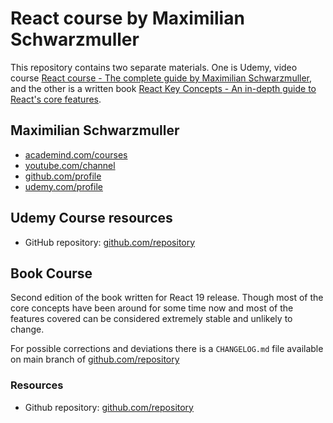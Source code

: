 # React course by Maximilian Schwarzmuller

This repository contains two separate materials. One is Udemy, video course [React course - The complete guide by Maximilian Schwarzmuller](), and the other is a written book [React Key Concepts - An in-depth guide to React's core features]().


## Maximilian Schwarzmuller

- [academind.com/courses](https://academind.com/)
- [youtube.com/channel](https://www.youtube.com/@maximilian-schwarzmueller)
- [github.com/profile](https://github.com/maxschwarzmueller)
- [udemy.com/profile](https://www.udemy.com/user/maximilian-schwarzmuller)

## Udemy Course resources

- GitHub repository: [github.com/repository](https://github.com/academind/react-complete-guide-course-resources)

## Book Course

Second edition of the book written for React 19 release. Though most of the core concepts have been around for some time now and most of the features covered can be considered extremely stable and unlikely to change.

For possible corrections and deviations there is a `CHANGELOG.md` file available on main branch of [github.com/repository](https://github.com/mschwarzmueller/book-react-key-concepts-e2/blob/main)

### Resources

- Github repository: [github.com/repository](https://github.com/mschwarzmueller/book-react-key-concepts-e2)

